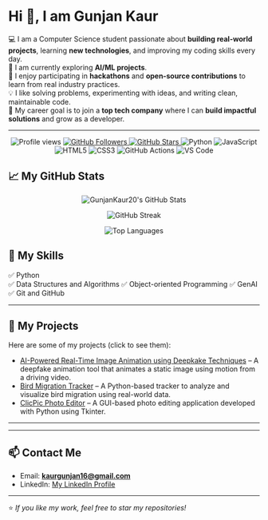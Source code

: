 # Hi 👋, I am Gunjan Kaur

💻 I am a Computer Science student passionate about **building real-world projects**, learning **new technologies**, and improving my coding skills every day.  
🌱 I am currently exploring **AI/ML projects**.  
🔭 I enjoy participating in **hackathons** and **open‑source contributions** to learn from real industry practices.  
💡 I like solving problems, experimenting with ideas, and writing clean, maintainable code.  
🎯 My career goal is to join a **top tech company** where I can **build impactful solutions** and grow as a developer.

---
<!-- Badges Section -->
<p align="center">
  <!-- Profile Views -->
  <img src="https://komarev.com/ghpvc/?username=GunjanKaur20&label=Profile%20views&color=0e75b6&style=flat" alt="Profile views" />

  <!-- Followers -->
  <a href="https://github.com/GunjanKaur20?tab=followers">
    <img src="https://img.shields.io/github/followers/GunjanKaur20?label=Followers&style=social" alt="GitHub Followers" />
  </a>

  <!-- Stars -->
  <a href="https://github.com/GunjanKaur20?tab=repositories&sort=stargazers">
    <img src="https://img.shields.io/github/stars/GunjanKaur20?affiliations=OWNER%2CCOLLABORATOR&style=social" alt="GitHub Stars" />
  </a>

  <!-- Languages -->
  <img src="https://img.shields.io/badge/Python-3.x-blue?logo=python&logoColor=white" alt="Python" />
  <img src="https://img.shields.io/badge/JavaScript-ES6%2B-yellow?logo=javascript&logoColor=black" alt="JavaScript" />
  <img src="https://img.shields.io/badge/HTML-5-orange?logo=html5&logoColor=white" alt="HTML5" />
  <img src="https://img.shields.io/badge/CSS-3-blue?logo=css3&logoColor=white" alt="CSS3" />

  <!-- Tools -->
  <img src="https://img.shields.io/badge/GitHub-Actions-2088FF?logo=github-actions&logoColor=white" alt="GitHub Actions" />
  <img src="https://img.shields.io/badge/VS%20Code-0078d7?logo=visual-studio-code&logoColor=white" alt="VS Code" />
</p>
  
## 📈 My GitHub Stats

<p align="center">
  <img src="https://github-readme-stats.vercel.app/api?username=GunjanKaur20&show_icons=true&theme=radical" alt="GunjanKaur20's GitHub Stats" />
</p>

<p align="center">
  <img src="https://github-readme-streak-stats.herokuapp.com/?user=GunjanKaur20&theme=radical" alt="GitHub Streak" />
</p>

<p align="center">
  <img src="https://github-readme-stats.vercel.app/api/top-langs/?username=GunjanKaur20&layout=compact&theme=radical" alt="Top Languages" />
</p>



## 🚀 My Skills
✅ Python  
✅ Data Structures and Algorithms
✅ Object-oriented Programming
✅ GenAI
✅ Git and GitHub  

---

## 📌 My Projects
Here are some of my projects (click to see them):
- [AI-Powered Real-Time Image Animation using Deepkake Techniques](https://github.com/GunjanKaur20/GenAI_Real_Time_Image_Animation.git) – A deepfake animation tool that animates a static image using motion from a driving video.
- [Bird Migration Tracker](https://github.com/GunjanKaur20/BirdMigrationTracker.git) – A Python-based tracker to analyze and visualize bird migration using real-world data.
- [ClicPic Photo Editor](https://github.com/GunjanKaur20/ClickPic.git) – A GUI-based photo editing application developed with Python using Tkinter.

---

---

## 📫 Contact Me
- Email: **kaurgunjan16@gmail.com**
- LinkedIn: [My LinkedIn Profile](https://www.linkedin.com/in/gunjan-kaur-822635359/)

---

⭐️ *If you like my work, feel free to star my repositories!*

